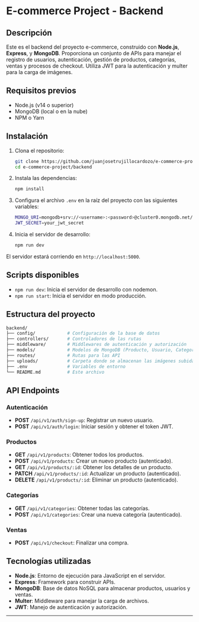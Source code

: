 # E-commerce Project - Backend

## Descripción

Este es el backend del proyecto e-commerce, construido con **Node.js**, **Express**, y **MongoDB**. Proporciona un conjunto de APIs para manejar el registro de usuarios, autenticación, gestión de productos, categorías, ventas y procesos de checkout. Utiliza JWT para la autenticación y multer para la carga de imágenes.

## Requisitos previos

- Node.js (v14 o superior)
- MongoDB (local o en la nube)
- NPM o Yarn

## Instalación

1. Clona el repositorio:

   ```bash
   git clone https://github.com/juanjosetrujillocardozo/e-commerce-project.git
   cd e-commerce-project/backend
   ```

2. Instala las dependencias:

   ```bash
   npm install
   ```

3. Configura el archivo `.env` en la raíz del proyecto con las siguientes variables:

   ```bash
   MONGO_URI=mongodb+srv://<username>:<password>@cluster0.mongodb.net/miapp?retryWrites=true&w=majority
   JWT_SECRET=your_jwt_secret
   ```

4. Inicia el servidor de desarrollo:

   ```bash
   npm run dev
   ```

El servidor estará corriendo en `http://localhost:5000`.

## Scripts disponibles

- `npm run dev`: Inicia el servidor de desarrollo con nodemon.
- `npm run start`: Inicia el servidor en modo producción.

## Estructura del proyecto

```bash
backend/
├── config/            # Configuración de la base de datos
├── controllers/       # Controladores de las rutas
├── middleware/        # Middlewares de autenticación y autorización
├── models/            # Modelos de MongoDB (Producto, Usuario, Categoría, Venta)
├── routes/            # Rutas para las API
├── uploads/           # Carpeta donde se almacenan las imágenes subidas
├── .env               # Variables de entorno
└── README.md          # Este archivo
```

## API Endpoints

### Autenticación

- **POST** `/api/v1/auth/sign-up`: Registrar un nuevo usuario.
- **POST** `/api/v1/auth/login`: Iniciar sesión y obtener el token JWT.

### Productos

- **GET** `/api/v1/products`: Obtener todos los productos.
- **POST** `/api/v1/products`: Crear un nuevo producto (autenticado).
- **GET** `/api/v1/products/:id`: Obtener los detalles de un producto.
- **PATCH** `/api/v1/products/:id`: Actualizar un producto (autenticado).
- **DELETE** `/api/v1/products/:id`: Eliminar un producto (autenticado).

### Categorías

- **GET** `/api/v1/categories`: Obtener todas las categorías.
- **POST** `/api/v1/categories`: Crear una nueva categoría (autenticado).

### Ventas

- **POST** `/api/v1/checkout`: Finalizar una compra.

## Tecnologías utilizadas

- **Node.js**: Entorno de ejecución para JavaScript en el servidor.
- **Express**: Framework para construir APIs.
- **MongoDB**: Base de datos NoSQL para almacenar productos, usuarios y ventas.
- **Multer**: Middleware para manejar la carga de archivos.
- **JWT**: Manejo de autenticación y autorización.

---